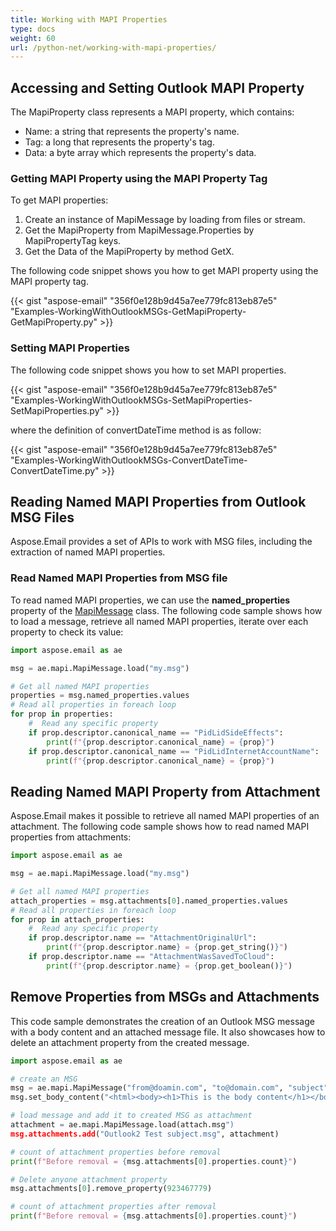 ```yaml
---
title: Working with MAPI Properties
type: docs
weight: 60
url: /python-net/working-with-mapi-properties/
---
```



## **Accessing and Setting Outlook MAPI Property**

The MapiProperty class represents a MAPI property, which contains:

- Name: a string that represents the property's name.
- Tag: a long that represents the property's tag.
- Data: a byte array which represents the property's data.

### **Getting MAPI Property using the MAPI Property Tag**

To get MAPI properties:

1. Create an instance of MapiMessage by loading from files or stream.
1. Get the MapiProperty from MapiMessage.Properties by MapiPropertyTag keys.
1. Get the Data of the MapiProperty by method GetX.

The following code snippet shows you how to get MAPI property using the MAPI property tag.



{{< gist "aspose-email" "356f0e128b9d45a7ee779fc813eb87e5" "Examples-WorkingWithOutlookMSGs-GetMapiProperty-GetMapiProperty.py" >}}

### **Setting MAPI Properties**

The following code snippet shows you how to set MAPI properties.



{{< gist "aspose-email" "356f0e128b9d45a7ee779fc813eb87e5" "Examples-WorkingWithOutlookMSGs-SetMapiProperties-SetMapiProperties.py" >}}



where the definition of convertDateTime method is as follow:



{{< gist "aspose-email" "356f0e128b9d45a7ee779fc813eb87e5" "Examples-WorkingWithOutlookMSGs-ConvertDateTime-ConvertDateTime.py" >}}

## **Reading Named MAPI Properties from Outlook MSG Files**

Aspose.Email provides a set of APIs to work with MSG files, including the extraction of named MAPI properties.

### **Read Named MAPI Properties from MSG file**

To read named MAPI properties, we can use the **named_properties** property of the [MapiMessage](https://reference.aspose.com/email/python-net/aspose.email.mapi/mapimessage/#mapimessage-class) class. The following code sample shows how to load a message, retrieve all named MAPI properties, iterate over each property to check its value:

```python
import aspose.email as ae

msg = ae.mapi.MapiMessage.load("my.msg")

# Get all named MAPI properties
properties = msg.named_properties.values
# Read all properties in foreach loop
for prop in properties:
    #  Read any specific property
    if prop.descriptor.canonical_name == "PidLidSideEffects":
        print(f"{prop.descriptor.canonical_name} = {prop}")
    if prop.descriptor.canonical_name == "PidLidInternetAccountName":
        print(f"{prop.descriptor.canonical_name} = {prop}")
```

## **Reading Named MAPI Property from Attachment**

Aspose.Email makes it possible to retrieve all named MAPI properties of an attachment. The following code sample shows how to read named MAPI properties from attachments:

```python
import aspose.email as ae

msg = ae.mapi.MapiMessage.load("my.msg")

# Get all named MAPI properties
attach_properties = msg.attachments[0].named_properties.values
# Read all properties in foreach loop
for prop in attach_properties:
    #  Read any specific property
    if prop.descriptor.name == "AttachmentOriginalUrl":
        print(f"{prop.descriptor.name} = {prop.get_string()}")
    if prop.descriptor.name == "AttachmentWasSavedToCloud":
        print(f"{prop.descriptor.name} = {prop.get_boolean()}")
```

## **Remove Properties from MSGs and Attachments**

This code sample demonstrates the creation of an Outlook MSG message with a body content and an attached message file. It also showcases how to delete an attachment property from the created message.

```python
import aspose.email as ae

# create an MSG
msg = ae.mapi.MapiMessage("from@doamin.com", "to@domain.com", "subject", "body");
msg.set_body_content("<html><body><h1>This is the body content</h1></body></html>", ae.mapi.BodyContentType.HTML)

# load message and add it to created MSG as attachment
attachment = ae.mapi.MapiMessage.load(attach.msg")
msg.attachments.add("Outlook2 Test subject.msg", attachment)

# count of attachment properties before removal
print(f"Before removal = {msg.attachments[0].properties.count}")

# Delete anyone attachment property
msg.attachments[0].remove_property(923467779)

# count of attachment properties after removal
print(f"Before removal = {msg.attachments[0].properties.count}")
```